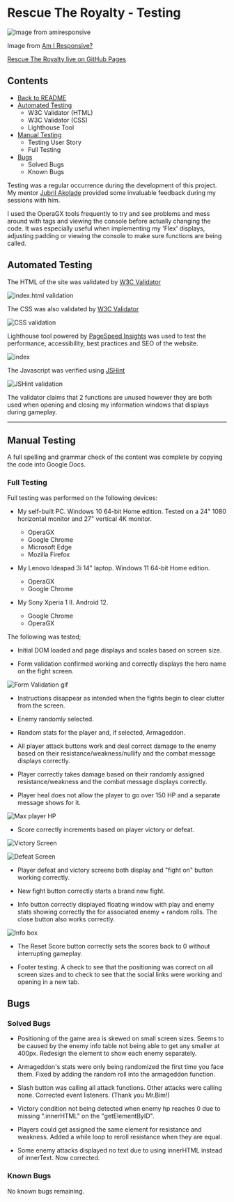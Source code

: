 # **Rescue The Royalty - Testing**
 
![Image from amiresponsive](/assets/images/amiresponsive.png)
 
Image from [Am I Responsive?](https://ui.dev/amiresponsive)
 
[Rescue The Royalty live on GitHub Pages](https://welshy92.github.io/rescue-the-royalty/)
 
## **Contents**
 
* [Back to README](../README.md)
* [Automated Testing](#automated-testing)
    * W3C Validator (HTML)
    * W3C Validator (CSS)
    * Lighthouse Tool
* [Manual Testing](#manual-testing)
    * Testing User Story
    * Full Testing
* [Bugs](#bugs)
    * Solved Bugs
    * Known Bugs
 
Testing was a regular occurrence during the development of this project. My mentor [Jubril Akolade](https://www.linkedin.com/in/jubrillionaire/) provided some invaluable feedback during my sessions with him.
 
I used the OperaGX tools frequently to try and see problems and mess around with tags and viewing the console before actually changing the code. It was especially useful when implementing my 'Flex' displays, adjusting padding or viewing the console to make sure functions are being called.
 
## **Automated Testing**
The HTML of the site was validated by [W3C Validator](https://validator.w3.org)
 
![index.html validation](/assets/images/index-html-valid.png)
 
The CSS was also validated by [W3C Validator](https://jigsaw.w3.org/css-validator/)
 
![CSS validation](/assets/images/css-validation.png)
 
Lighthouse tool powered by [PageSpeed Insights](https://web.dev/measure/) was used to test the performance, accessibility, best practices and SEO of the website.
 
![index](/assets/images/index-lighthouse.png)
 
The Javascript was verified using [JSHint](https://jshint.com)
 
![JSHint validation](/assets/images/jshint-test.png)
 
The validator claims that 2 functions are unused however they are both used when opening and closing my information windows that displays during gameplay.
 
***
## **Manual Testing**
 
A full spelling and grammar check of the content was complete by copying the code into Google Docs.
 
### **Full Testing**
 
Full testing was performed on the following devices:
 
* My self-built PC. Windows 10 64-bit Home edition. Tested on a 24" 1080 horizontal monitor and 27" vertical 4K monitor.
    * OperaGX
    * Google Chrome
    * Microsoft Edge
    * Mozilla Firefox
 
* My Lenovo Ideapad 3i 14" laptop. Windows 11 64-bit Home edition.
    * OperaGX
    * Google Chrome
 
* My Sony Xperia 1 II. Android 12.
    * Google Chrome
    * OperaGX
 
The following was tested;
 
* Initial DOM loaded and page displays and scales based on screen size.
 
* Form validation confirmed working and correctly displays the hero name on the fight screen.
 
![Form Validation gif](/assets/images/form-validation.gif)
 
* Instructions disappear as intended when the fights begin to clear clutter from the screen.
 
* Enemy randomly selected.
 
* Random stats for the player and, if selected, Armageddon.
 
* All player attack buttons work and deal correct damage to the enemy based on their resistance/weakness/nullify and the combat message displays correctly.
 
* Player correctly takes damage based on their randomly assigned resistance/weakness and the combat message displays correctly.
 
* Player heal does not allow the player to go over 150 HP and a separate message shows for it.
 
![Max player HP](/assets/images/max-hp.png)
 
* Score correctly increments based on player victory or defeat.
 
![Victory Screen](/assets/images/victory-screen.png)
 
![Defeat Screen](/assets/images/defeat-screen.png)
 
* Player defeat and victory screens both display and "fight on" button working correctly.
 
* New fight button correctly starts a brand new fight.
 
* Info button correctly displayed floating window with play and enemy stats showing correctly the for associated enemy + random rolls. The close button also works correctly.
 
![Info box](/assets/images/info-box-test.png)
 
* The Reset Score button correctly sets the scores back to 0 without interrupting gameplay.
 
* Footer testing. A check to see that the positioning was correct on all screen sizes and to check to see that the social links were working and opening in a new tab.
 
 
## **Bugs**
 
### **Solved Bugs**
 
* Positioning of the game area is skewed on small screen sizes. Seems to be caused by the enemy info table not being able to get any smaller at 400px. Redesign the element to show each enemy separately.
 
* Armageddon's stats were only being randomized the first time you face them. Fixed by adding the random roll into the armageddon function.
 
* Slash button was calling all attack functions. Other attacks were calling none. Corrected event listeners. (Thank you Mr.Bim!)
 
* Victory condition not being detected when enemy hp reaches 0 due to missing ".innerHTML" on the "getElementByID".
 
* Players could get assigned the same element for resistance and weakness. Added a while loop to reroll resistance when they are equal.
 
* Some enemy attacks displayed no text due to using innerHTML instead of innerText. Now corrected.
 
### **Known Bugs**
 
No known bugs remaining.